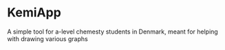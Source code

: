 # KemiApp
A simple tool for a-level chemesty students in Denmark, meant for helping with drawing various graphs
